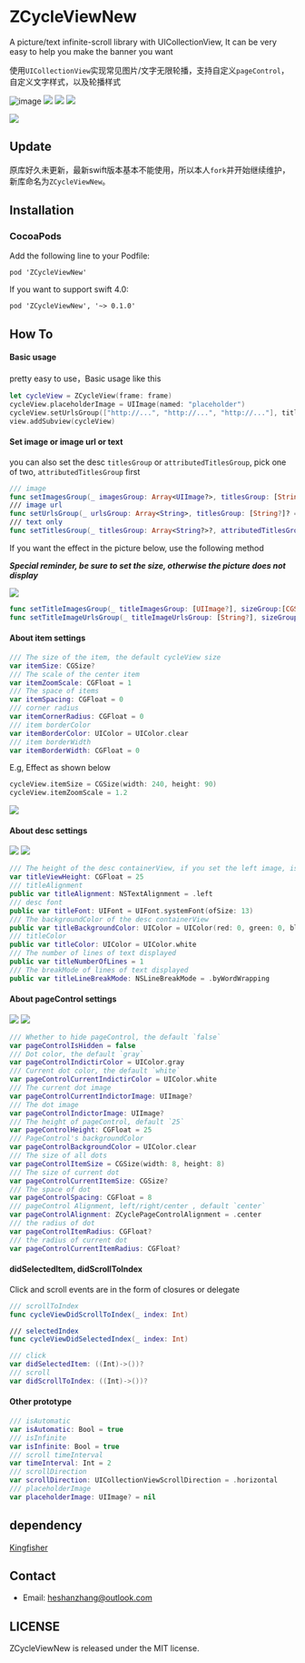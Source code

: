 # ZCycleViewNew

A picture/text infinite-scroll library with UICollectionView, It can be very easy to help you make the banner you want

使用`UICollectionView`实现常见图片/文字无限轮播，支持自定义`pageControl`，自定义文字样式，以及轮播样式

![image](https://travis-ci.org/ghostlordstar/ZCycleView.svg?branch=master)   ![](https://img.shields.io/badge/support-swift%204%2B-green.svg)  ![](https://img.shields.io/badge/support-iOS%208%2B-blue.svg)  ![](https://img.shields.io/cocoapods/v/ZCycleViewNew.svg?style=flat)

<img src="https://github.com/MQZHot/ZCycleView/raw/master/Picture/picture.gif">

## Update
原库好久未更新，最新swift版本基本不能使用，所以本人`fork`并开始继续维护，新库命名为`ZCycleViewNew`。

## Installation

### CocoaPods
Add the following line to your Podfile:

```pod 'ZCycleViewNew'```


If you want to support swift 4.0:

```pod 'ZCycleViewNew', '~> 0.1.0' ```

## How To

#### Basic usage

pretty easy to use，Basic usage like this
```swift
let cycleView = ZCycleView(frame: frame)
cycleView.placeholderImage = UIImage(named: "placeholder")
cycleView.setUrlsGroup(["http://...", "http://...", "http://..."], titlesGroup: ["...", "..."])
view.addSubview(cycleView)
```

#### Set  image or image url or text

you can also set the desc `titlesGroup` or `attributedTitlesGroup`, pick one of two, `attributedTitlesGroup` first
```swift
/// image
func setImagesGroup(_ imagesGroup: Array<UIImage?>, titlesGroup: [String?]? = nil, attributedTitlesGroup: [NSAttributedString?]? = nil)
/// image url
func setUrlsGroup(_ urlsGroup: Array<String>, titlesGroup: [String?]? = nil, attributedTitlesGroup: [NSAttributedString?]? = nil)
/// text only
func setTitlesGroup(_ titlesGroup: Array<String?>?, attributedTitlesGroup: [NSAttributedString?]? = nil)
````
If you want the effect in the picture below, use the following method

***Special reminder, be sure to set the size, otherwise the picture does not display***

<img src="https://github.com/MQZHot/ZCycleView/raw/master/Picture/pic1.png">

```swift
func setTitleImagesGroup(_ titleImagesGroup: [UIImage?], sizeGroup:[CGSize?])
func setTitleImageUrlsGroup(_ titleImageUrlsGroup: [String?], sizeGroup:[CGSize?])
```
#### About item settings
```swift
/// The size of the item, the default cycleView size
var itemSize: CGSize?
/// The scale of the center item
var itemZoomScale: CGFloat = 1
/// The space of items
var itemSpacing: CGFloat = 0
/// corner radius
var itemCornerRadius: CGFloat = 0
/// item borderColor
var itemBorderColor: UIColor = UIColor.clear
/// item borderWidth
var itemBorderWidth: CGFloat = 0
```
E.g, Effect as shown below
```swift
cycleView.itemSize = CGSize(width: 240, height: 90)
cycleView.itemZoomScale = 1.2
```
<img src="https://github.com/MQZHot/ZCycleView/raw/master/Picture/pic2.png">

#### About desc settings

<img src="https://github.com/MQZHot/ZCycleView/raw/master/Picture/pic5.png">

<img src="https://github.com/MQZHot/ZCycleView/raw/master/Picture/pic6.png">

```swift
/// The height of the desc containerView, if you set the left image, is also included
var titleViewHeight: CGFloat = 25
/// titleAlignment
public var titleAlignment: NSTextAlignment = .left
/// desc font
public var titleFont: UIFont = UIFont.systemFont(ofSize: 13)
/// The backgroundColor of the desc containerView
public var titleBackgroundColor: UIColor = UIColor(red: 0, green: 0, blue: 0, alpha: 0.5)
/// titleColor
public var titleColor: UIColor = UIColor.white
/// The number of lines of text displayed
public var titleNumberOfLines = 1
/// The breakMode of lines of text displayed
public var titleLineBreakMode: NSLineBreakMode = .byWordWrapping
```
#### About pageControl settings

<img src="https://github.com/MQZHot/ZCycleView/raw/master/Picture/pic3.png">

<img src="https://github.com/MQZHot/ZCycleView/raw/master/Picture/pic4.png">

```swift
/// Whether to hide pageControl, the default `false`
var pageControlIsHidden = false
/// Dot color, the default `gray`
var pageControlIndictirColor = UIColor.gray
/// Current dot color, the default `white`
var pageControlCurrentIndictirColor = UIColor.white
/// The current dot image
var pageControlCurrentIndictorImage: UIImage?
/// The dot image
var pageControlIndictorImage: UIImage?
/// The height of pageControl, default `25`
var pageControlHeight: CGFloat = 25
/// PageControl's backgroundColor
var pageControlBackgroundColor = UIColor.clear
/// The size of all dots
var pageControlItemSize = CGSize(width: 8, height: 8)
/// The size of current dot
var pageControlCurrentItemSize: CGSize?
/// The space of dot
var pageControlSpacing: CGFloat = 8
/// pageControl Alignment, left/right/center , default `center`
var pageControlAlignment: ZCyclePageControlAlignment = .center
/// the radius of dot
var pageControlItemRadius: CGFloat?
/// the radius of current dot
var pageControlCurrentItemRadius: CGFloat?
```

#### didSelectedItem, didScrollToIndex
Click and scroll events are in the form of closures or delegate

```swift
/// scrollToIndex
func cycleViewDidScrollToIndex(_ index: Int)

/// selectedIndex
func cycleViewDidSelectedIndex(_ index: Int)
```

```swift
/// click
var didSelectedItem: ((Int)->())?
/// scroll
var didScrollToIndex: ((Int)->())?
```

#### Other prototype
```swift
/// isAutomatic
var isAutomatic: Bool = true
/// isInfinite
var isInfinite: Bool = true
/// scroll timeInterval
var timeInterval: Int = 2
/// scrollDirection
var scrollDirection: UICollectionViewScrollDirection = .horizontal
/// placeholderImage
var placeholderImage: UIImage? = nil
```

## dependency

[Kingfisher](https://github.com/onevcat/Kingfisher)

## Contact

* Email: heshanzhang@outlook.com

## LICENSE

ZCycleViewNew is released under the MIT license. 
